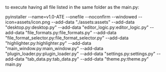 to execute having all file listed in the same folder as the main.py:


pyinstaller --name=v1.0-ATE   --onefile   --noconfirm   --windowed   --icon=assets/icon.png   --add-data
 "./assets:assets" --add-data "desktop.py:desktop.py" --add-data "editor_logic.py:editor_logic.py"
 --add-data "file_formats.py:file_formats.py" --add-data "file_format_selector.py:file_format_selector.py"
 --add-data "highlighter.py:highlighter.py" --add-data "main_window.py:main_window.py"
 --add-data "plugin_loader.py:plugin_loader.py" --add-data "settings.py:settings.py"
 --add-data "tab_data.py:tab_data.py" --add-data "theme.py:theme.py"   main.py
